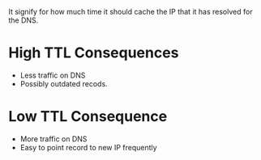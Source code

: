 It signify for how much time it should cache the IP that it has resolved for the DNS.

# High TTL Consequences
- Less traffic on DNS
- Possibly outdated recods.

# Low TTL Consequence
- More traffic on DNS
- Easy to point record to new IP frequently